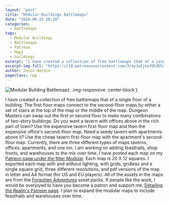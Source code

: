```yaml
---
layout: "post"
title: "Modular Buildings Battlemaps"
date: "2019-06-25 20:10"
categories:
  - battlemaps  
tags:
  - Modular Buildings
  - Battlemaps
  - Patreon
  - Maps
  - buildings
excerpt: "I have created a collection of free battlemaps that of a single floor of a building. The first floor maps connect to the second-floor maps by either a set of stairs at the top of the map or the middle of the map.  Dungeon Masters can swap out the first or second floor to make many combinations of two-story buildings."
excerpt-img-full: "https://c10.patreonusercontent.com/3/eyJwIjoxfQ%3D%3D/patreon-media/p/post/37546080/e984614984c44643820f46093217fd64/1.jpg?token-time=1597372757&token-hash=DZ4cbJDCwXMEl57ltPk5QFBfy_bKCMlZem0aQkswGOY%3D"
author: Jason Hardin
pageclass: rpg
---
```

![Modular Building Battlemap](https://c10.patreonusercontent.com/3/eyJwIjoxfQ%3D%3D/patreon-media/p/post/37546080/e984614984c44643820f46093217fd64/1.jpg?token-time=1597372757&token-hash=DZ4cbJDCwXMEl57ltPk5QFBfy_bKCMlZem0aQkswGOY%3D){: .img-responsive  .center-block }

I have created a collection of free battlemaps that of a single floor of a building. The first floor maps connect to the second-floor maps by either a set of stairs at the top of the map or the middle of the map.  Dungeon Masters can swap out the first or second floor to make many combinations of two-story buildings.
Do you want a tavern with offices above in the rich part of town? Use the expensive tavern first-floor map and then the expensive office's second-floor map. Need a seedy tavern with apartments above it? Use the cheap tavern first-floor map with the apartment's second-floor map. Currently, there are three different types of maps taverns, offices, apartments, and one inn. I am working on adding feasthalls, shop fronts, and warehouses to the mix over time.
I have posted each map on my [Patreon page under the filter Modular](https://www.patreon.com/detailingtherealm/posts?filters%5Btag%5D=Modular). Each map is 20 X 12 squares. I exported each map with and without lighting, with grids, gridless and a single square grid, three different resolutions, and pdf versions of the map in letter and A4 format (for US and EU players). All of the assets in the maps are from the [Forgotten Adventures](https://www.patreon.com/detailingtherealm/posts?filters%5Btag%5D=Modular) asset packs.
If people like the work, I would be overjoyed to have you become a patron and support me, [Detailing the Realm's Patreon page](https://www.patreon.com/detailingtherealm/posts?filters%5Btag%5D=Modular). I plan to expand the modular maps to include feasthalls and warehouses over time.